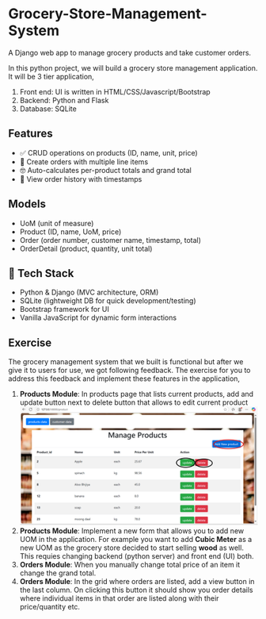 # Grocery-Store-Management-System
A Django web app to manage grocery products and take customer orders.

In this python project, we will build a grocery store management application. It will be 3 tier application,
1. Front end: UI is written in HTML/CSS/Javascript/Bootstrap
2. Backend: Python and Flask
3. Database: SQLite


## Features

- ✅ CRUD operations on products (ID, name, unit, price)
- 🛒 Create orders with multiple line items
- 🤓 Auto-calculates per-product totals and grand total
- 📜 View order history with timestamps

## Models

- UoM (unit of measure)
- Product (ID, name, UoM, price)
- Order (order number, customer name, timestamp, total)
- OrderDetail (product, quantity, unit total)
  
## 🧩 Tech Stack

- Python & Django (MVC architecture, ORM)
- SQLite (lightweight DB for quick development/testing) 
- Bootstrap framework for UI
- Vanilla JavaScript for dynamic form interactions
## Exercise 

The grocery management system that we built is functional but after we give it to users for use, we got following feedback. The exercise for you to address this feedback and implement these features in the application,
1. **Products Module**: In products page that lists current products, add and update button next to delete button that allows to edit current product
   ![](product.png)
3. **Products Module**: Implement a new form that allows you to add new UOM in the application. For example you want to add **Cubic Meter** as a new UOM as the grocery store decided to start selling **wood** as well. This requies changing backend (python server) and front end (UI) both.
4. **Orders Module**:  When you manually change total price of an item it  change the grand total. 
5. **Orders Module**: In the grid where orders are listed, add a view button in the last column. On clicking this button it should show you order details where individual items in that order are listed along with their price/quantity etc.


  
